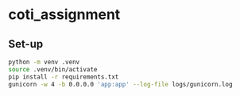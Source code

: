 # coti_assignment

## Set-up
``` bash
python -m venv .venv
source .venv/bin/activate
pip install -r requirements.txt
gunicorn -w 4 -b 0.0.0.0 'app:app' --log-file logs/gunicorn.log
```